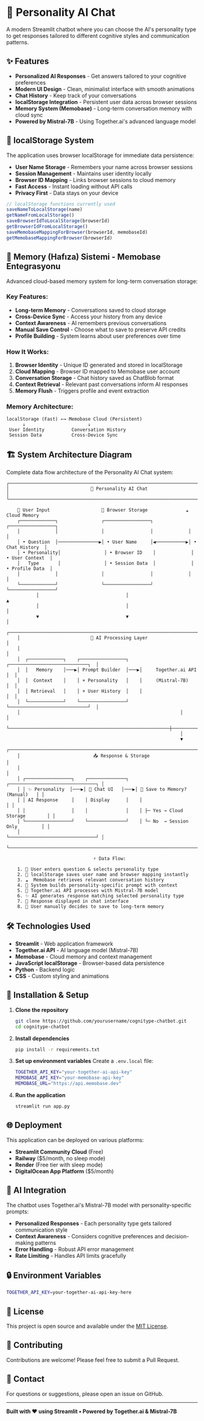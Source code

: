 # 🧠 Personality AI Chat

A modern Streamlit chatbot where you can choose the AI's personality type to get responses tailored to different cognitive styles and communication patterns.

## ✨ Features

- **Personalized AI Responses** - Get answers tailored to your cognitive preferences
- **Modern UI Design** - Clean, minimalist interface with smooth animations
- **Chat History** - Keep track of your conversations
- **localStorage Integration** - Persistent user data across browser sessions
- **Memory System (Memobase)** - Long-term conversation memory with cloud sync
- **Powered by Mistral-7B** - Using Together.ai's advanced language model

## 📱 localStorage System

The application uses browser localStorage for immediate data persistence:

- **User Name Storage** - Remembers your name across browser sessions
- **Session Management** - Maintains user identity locally  
- **Browser ID Mapping** - Links browser sessions to cloud memory
- **Fast Access** - Instant loading without API calls
- **Privacy First** - Data stays on your device

```javascript
// localStorage functions currently used
saveNameToLocalStorage(name)
getNameFromLocalStorage()
saveBrowserIdToLocalStorage(browserId)
getBrowserIdFromLocalStorage()
saveMemobaseMappingForBrowser(browserId, memobaseId)
getMemobaseMappingForBrowser(browserId)
```

## 🧠 Memory (Hafıza) Sistemi - Memobase Entegrasyonu

Advanced cloud-based memory system for long-term conversation storage:

### Key Features:
- **Long-term Memory** - Conversations saved to cloud storage
- **Cross-Device Sync** - Access your history from any device  
- **Context Awareness** - AI remembers previous conversations
- **Manual Save Control** - Choose what to save to preserve API credits
- **Profile Building** - System learns about user preferences over time

### How It Works:
1. **Browser Identity** - Unique ID generated and stored in localStorage
2. **Cloud Mapping** - Browser ID mapped to Memobase user account
3. **Conversation Storage** - Chat history saved as ChatBlob format
4. **Context Retrieval** - Relevant past conversations inform AI responses
5. **Memory Flush** - Triggers profile and event extraction

### Memory Architecture:
```
localStorage (Fast) ←→ Memobase Cloud (Persistent)
      ↓                       ↓
 User Identity          Conversation History
 Session Data           Cross-Device Sync
```

## 🏗️ System Architecture Diagram

Complete data flow architecture of the Personality AI Chat system:

```
┌─────────────────────────────────────────────────────────────────────────────────┐
│                              🧠 Personality AI Chat                              │
└─────────────────────────────────────────────────────────────────────────────────┘

    👤 User Input                   📱 Browser Storage              ☁️  Cloud Memory
    ┌─────────────┐                ┌─────────────────┐             ┌─────────────────┐
    │             │                │                 │             │                 │
    │ • Question  │───────────────▶│ • User Name     │◀───────────▶│ • Chat History  │
    │ • Personality│                │ • Browser ID    │             │ • User Context  │
    │   Type       │                │ • Session Data  │             │ • Profile Data  │
    │             │                │                 │             │                 │
    └─────────────┘                └─────────────────┘             └─────────────────┘
           │                                │                              ▲
           │                                │                              │
           ▼                                ▼                              │
    ┌─────────────────────────────────────────────────────────────────────┴─────────┐
    │                          🤖 AI Processing Layer                              │
    │                                                                              │
    │  ┌─────────────┐    ┌─────────────────┐    ┌─────────────────────────────┐  │
    │  │   Memory    │───▶│ Prompt Builder  │───▶│     Together.ai API         │  │
    │  │  Context    │    │ + Personality   │    │     (Mistral-7B)           │  │
    │  │ Retrieval   │    │ + User History  │    │                             │  │
    │  └─────────────┘    └─────────────────┘    └─────────────────────────────┘  │
    │                                                           │                  │
    └───────────────────────────────────────────────────────────┼──────────────────┘
                                                                │
                                                                ▼
    ┌─────────────────────────────────────────────────────────────────────────────────┐
    │                           📤 Response & Storage                                │
    │                                                                               │
    │ ┌─────────────────┐    ┌──────────────┐    ┌────────────────────────────────┐ │
    │ │ ✨ Personality  │───▶│ 💬 Chat UI   │───▶│ 💾 Save to Memory? (Manual)   │ │
    │ │ AI Response     │    │ Display      │    │                                │ │
    │ │                 │    │              │    │ ├─ Yes → Cloud Storage        │ │
    │ └─────────────────┘    └──────────────┘    │ └─ No  → Session Only         │ │
    │                                            └────────────────────────────────┘ │
    └─────────────────────────────────────────────────────────────────────────────────┘

                                ⚡ Data Flow:
    
    1. 👤 User enters question & selects personality type
    2. 📱 localStorage saves user name and browser mapping instantly  
    3. ☁️  Memobase retrieves relevant conversation history
    4. 🔧 System builds personality-specific prompt with context
    5. 🤖 Together.ai API processes with Mistral-7B model
    6. ✨ AI generates response matching selected personality type
    7. 💬 Response displayed in chat interface
    8. 💾 User manually decides to save to long-term memory
```

## 🛠️ Technologies Used

- **Streamlit** - Web application framework
- **Together.ai API** - AI language model (Mistral-7B)
- **Memobase** - Cloud memory and context management
- **JavaScript localStorage** - Browser-based data persistence
- **Python** - Backend logic
- **CSS** - Custom styling and animations

## 🔧 Installation & Setup

1. **Clone the repository**
   ```bash
   git clone https://github.com/yourusername/cognitype-chatbot.git
   cd cognitype-chatbot
   ```

2. **Install dependencies**
   ```bash
   pip install -r requirements.txt
   ```

3. **Set up environment variables**
   Create a `.env.local` file:
   ```bash
   TOGETHER_API_KEY="your-together-ai-api-key"
   MEMOBASE_API_KEY="your-memobase-api-key"
   MEMOBASE_URL="https://api.memobase.dev"
   ```

4. **Run the application**
   ```bash
   streamlit run app.py
   ```

## 🌐 Deployment

This application can be deployed on various platforms:

- **Streamlit Community Cloud** (Free)
- **Railway** ($5/month, no sleep mode)
- **Render** (Free tier with sleep mode)
- **DigitalOcean App Platform** ($5/month)


## 🤖 AI Integration

The chatbot uses Together.ai's Mistral-7B model with personality-specific prompts:

- **Personalized Responses** - Each personality type gets tailored communication style
- **Context Awareness** - Considers cognitive preferences and decision-making patterns
- **Error Handling** - Robust API error management
- **Rate Limiting** - Handles API limits gracefully

## 🔒 Environment Variables

```bash
TOGETHER_API_KEY=your-together-ai-api-key-here
```

## 📝 License

This project is open source and available under the [MIT License](LICENSE).

## 🤝 Contributing

Contributions are welcome! Please feel free to submit a Pull Request.

## 📧 Contact

For questions or suggestions, please open an issue on GitHub.

---

**Built with ❤️ using Streamlit • Powered by Together.ai & Mistral-7B** 